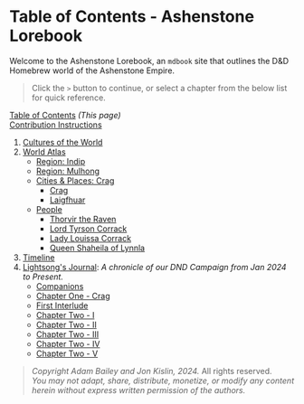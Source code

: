 # Table of Contents - Ashenstone Lorebook

Welcome to the Ashenstone Lorebook, an `mdbook` site that outlines the D&D Homebrew world of the Ashenstone Empire.

> Click the `>` button to continue, or select a chapter from the below list for quick reference.

[Table of Contents](SUMMARY.md) _(This page)_    
[Contribution Instructions](./0-contribution_instructions.md)  

1. [Cultures of the World](./1-0-world_cultures.md)
2. [World Atlas](./2-0-world_atlas.md)
    - [Region: Indip](./2-1a-region_indip.md)
    - [Region: Mulhong](./2-1b-region_mulhong.md)
    - [Cities & Places: Crag](./2-2a-city_crag.md)
        - [Crag](./2-2a-city_crag.md)
        - [Laigfhuar](./2-2b-city-Laigfhuar.md)
    - [People](./2-3-0-People_master.md)
        - [Thorvir the Raven](./2-3-1-Thorvir_the_Raven.md)
        - [Lord Tyrson Corrack](./2-3-2-Lord_Corrack.md)
        - [Lady Louissa Corrack](./2-3-3-Lady_Corrack.md)
        - [Queen Shaheila of Lynnla](./2-3-4-Queen_Shaheila.md)        
3. [Timeline](./3-Timeline.md)
4. [Lightsong's Journal](./Journal-0.0.md): _A chronicle of our DND Campaign from Jan 2024 to Present._ 
    - [Companions](./Journal-0-Companions.md)
    - [Chapter One - Crag](./Journal-1-I.md)
    - [First Interlude](Journal-1.5-I.md)
    - [Chapter Two - I](./Journal-2-I.md)
    - [Chapter Two - II](./Journal-2-II.md)
    - [Chapter Two - III](Journal-2-III.md) 
    - [Chapter Two - IV](Journal-2-IV.md)
    - [Chapter Two - V](Journal-2-V.md)

> _Copyright Adam Bailey and Jon Kislin, 2024._ All rights reserved.   
> _You may not adapt, share, distribute, monetize, or modify any content herein without express written permission of the authors._

 